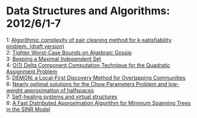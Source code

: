 # Data Structures and Algorithms: 2012/6/1-7  
1: [Algorithmic complexity of pair cleaning method for k-satisfiability  problem. (draft version)](https://doi.org/10.48550/arXiv.1108.0408)  
2: [Tighter Worst-Case Bounds on Algebraic Gossip](https://doi.org/10.48550/arXiv.1205.6961)  
3: [Beeping a Maximal Independent Set](https://doi.org/10.48550/arXiv.1206.0150)  
4: [O(1) Delta Component Computation Technique for the Quadratic Assignment  Problem](https://doi.org/10.48550/arXiv.1206.0580)  
5: [DEMON: a Local-First Discovery Method for Overlapping Communities](https://doi.org/10.48550/arXiv.1206.0629)  
6: [Nearly optimal solutions for the Chow Parameters Problem and low-weight  approximation of halfspaces](https://doi.org/10.48550/arXiv.1206.0985)  
7: [Self-healing systems and virtual structures](https://doi.org/10.48550/arXiv.1202.2466)  
8: [A Fast Distributed Approximation Algorithm for Minimum Spanning Trees in  the SINR Model](https://doi.org/10.48550/arXiv.1206.1113)  